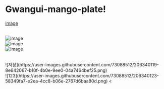 # Gwangui-mango-plate!<br>
[image](https://user-images.githubusercontent.com/73088512/206339842-873ba6f9-87a4-4a4b-8f64-b24df4be9bce.png)<br>
<br>

![image](https://user-images.githubusercontent.com/73088512/206339908-f0077446-73d2-4624-861d-56d218b671a4.png)
<br>
![image](https://user-images.githubusercontent.com/73088512/206339943-3e746f04-cab6-4317-bc0a-4c7499863013.png)
<br>
![image](https://user-images.githubusercontent.com/73088512/206339986-61b1c138-0019-4d48-a6c1-dba5f088030f.png)

<br>
![저장](https://user-images.githubusercontent.com/73088512/206340119-8e642067-b10f-4b0e-9ee0-04a7464bef25.png)
<br>
![123](https://user-images.githubusercontent.com/73088512/206340123-58349fa7-e2ea-4cc8-b06e-2767d6baa80d.png)
<
